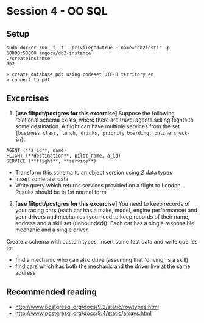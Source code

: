 # Session 4 - OO SQL

## Setup

````
sudo docker run -i -t --privileged=true --name="db2inst1" -p 50000:50000 angoca/db2-instance
./createInstance
db2

> create database pdt using codeset UTF-8 territory en
> connect to pdt

````

## Excercises

1. **[use fiitpdt/postgres for this excercise]** Suppose the following relational schema exists, where there are travel agents selling flights to some destination. A flight can have multiple services from the set `{business class, lunch, drinks, priority boarding, online check-in}`.

````
AGENT (**a_id**, name)
FLIGHT (**destination**, pilot_name, a_id)
SERVICE (**flight**, **service**)
````

- Transform this schema to an object version using *2* data types 
- Insert some test data
- Write query which returns services provided on a flight to London. Results should be in 1st normal form

2. **[use fiitpdt/postgres for this excercise]** You need to keep records of your racing cars (each car has a make, model, engine performance) and your drivers and mechanics (you need to keep records of their name, address and a skill set (unbounded)). Each car has a single responsible mechanic and a single driver.

Create a schema with custom types, insert some test data and write queries to:

- find a mechanic who can also drive (assuming that 'driving' is a skill)
- find cars which has both the mechanic and the driver live at the same address

## Recommended reading

- http://www.postgresql.org/docs/9.2/static/rowtypes.html
- http://www.postgresql.org/docs/9.4/static/arrays.html
